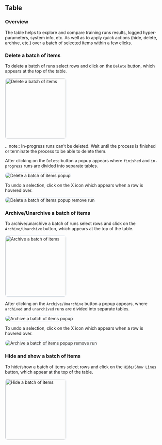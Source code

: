 ## Table

### Overview

The table helps to explore and compare training runs results, logged hyper-parameters, system info, etc. As well as to apply quick actions (hide, delete, archive, etc.) over a batch of selected items within a few clicks.

### Delete a batch of items

To delete a batch of runs select rows and click on the `Delete` button, which appears at the top of the table.

<img style="border-radius: 8px; border: 1px solid #E8F1FC; height: 200px" alt="Delete a batch of items" src="https://docs-blobs.s3.us-east-2.amazonaws.com/images/ui/pages/table/delete_a_batch_of_items.png">

.. note::
In-progress runs can't be deleted. Wait until the process is finished or terminate the process to be able to delete them.

After clicking on the `Delete` button a popup appears where `finished` and `in-progress` runs are divided into separate tables.

<img style="border-radius: 8px; border: 1px solid #E8F1FC;" alt="Delete a batch of items popup" src="https://docs-blobs.s3.us-east-2.amazonaws.com/images/ui/pages/table/delete_a_batch_of_items_popup.png">

To undo a selection, click on the X icon which appears when a row is hovered over.

<img style="border-radius: 8px; border: 1px solid #E8F1FC;" alt="Delete a batch of items popup remove run" src="https://docs-blobs.s3.us-east-2.amazonaws.com/images/ui/pages/table/delete_a_batch_of_items_popup_remove_run.png">

### Archive/Unarchive a batch of items

To archive/unarchive a batch of runs select rows and click on the `Archive/Unarchive` button, which appears at the top of the table.

<img style="border-radius: 8px; border: 1px solid #E8F1FC; height: 200px" alt="Archive a batch of items" src="https://docs-blobs.s3.us-east-2.amazonaws.com/images/ui/pages/table/archive_a_batch_of_items.png">

After clicking on the `Archive/Unarchive` button a popup appears, where `archived` and `unarchived` runs are divided into separate tables.

<img style="border-radius: 8px; border: 1px solid #E8F1FC" alt="Archive a batch of items popup" src="https://docs-blobs.s3.us-east-2.amazonaws.com/images/ui/pages/table/archive_a_batch_of_items_popup.png">

To undo a selection, click on the X icon which appears when a row is hovered over.

<img style="border-radius: 8px; border: 1px solid #E8F1FC" alt="Archive a batch of items popup remove run" src="https://docs-blobs.s3.us-east-2.amazonaws.com/images/ui/pages/table/archive_a_batch_of_items_popup_remove_run.png">

### Hide and show a batch of items

To hide/show a batch of items select rows and click on the `Hide/Show Lines` button, which appear at the top of the table.

<img style="border-radius: 8px; border: 1px solid #E8F1FC; height: 200px" alt="Hide a batch of items" src="https://docs-blobs.s3.us-east-2.amazonaws.com/images/ui/pages/table/hide_a_batch_of_items.png">

